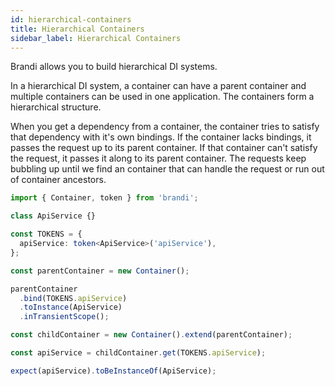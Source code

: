 ```yaml
---
id: hierarchical-containers
title: Hierarchical Containers
sidebar_label: Hierarchical Containers
---
```


Brandi allows you to build hierarchical DI systems.

In a hierarchical DI system, a container can have a parent container and multiple containers can be used in one application.
The containers form a hierarchical structure.

When you get a dependency from a container, the container tries to satisfy that dependency with it's own bindings.
If the container lacks bindings, it passes the request up to its parent container.
If that container can't satisfy the request, it passes it along to its parent container.
The requests keep bubbling up until we find an container that can handle the request or run out of container ancestors.

```typescript
import { Container, token } from 'brandi';

class ApiService {}

const TOKENS = {
  apiService: token<ApiService>('apiService'),
};

const parentContainer = new Container();

parentContainer
  .bind(TOKENS.apiService)
  .toInstance(ApiService)
  .inTransientScope();

const childContainer = new Container().extend(parentContainer);

const apiService = childContainer.get(TOKENS.apiService);

expect(apiService).toBeInstanceOf(ApiService);
```

